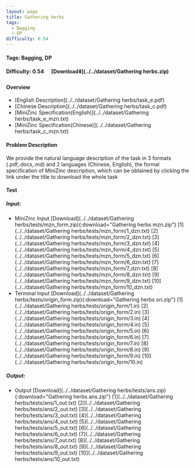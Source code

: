 ```yaml
---
layout: page
title: Gathering herbs
tags:
  - Bagging
  - DP
difficulty: 0.54
---
```


#### Tags: Bagging, DP
#### Difficulty: 0.54 &nbsp;&nbsp;&nbsp;&nbsp; [Download⬇️](../../dataset/Gathering herbs.zip)
#### Overview
- [English Description](../../dataset/Gathering herbs/task_e.pdf)
- [Chinese Description](../../dataset/Gathering herbs/task_c.pdf)
- [MiniZinc Specification(English)](../../dataset/Gathering herbs/task_e_mzn.txt)
- [MiniZinc Specification(Chinese)](../../dataset/Gathering herbs/task_c_mzn.txt)

#### Problem Description
We provide the natural language description of the task in 3 formats (.pdf,.docx,.md) and 2 languages (Chinese, English), the formal specification of MiniZinc description, which can be obtained by clicking the link under the title to download the whole task
#### Test
##### Input:
- MiniZinc Input [Download](../../dataset/Gathering herbs/tests/mzn_form.zip){:download="Gathering herbs mzn.zip"} [1](../../dataset/Gathering herbs/tests/mzn_form/1_dzn.txt) [2](../../dataset/Gathering herbs/tests/mzn_form/2_dzn.txt) [3](../../dataset/Gathering herbs/tests/mzn_form/3_dzn.txt) [4](../../dataset/Gathering herbs/tests/mzn_form/4_dzn.txt) [5](../../dataset/Gathering herbs/tests/mzn_form/5_dzn.txt) [6](../../dataset/Gathering herbs/tests/mzn_form/6_dzn.txt) [7](../../dataset/Gathering herbs/tests/mzn_form/7_dzn.txt) [8](../../dataset/Gathering herbs/tests/mzn_form/8_dzn.txt) [9](../../dataset/Gathering herbs/tests/mzn_form/9_dzn.txt) [10](../../dataset/Gathering herbs/tests/mzn_form/10_dzn.txt) 
- Terminal Input [Download](../../dataset/Gathering herbs/tests/origin_form.zip){:download="Gathering herbs ori.zip"} [1](../../dataset/Gathering herbs/tests/origin_form/1.in) [2](../../dataset/Gathering herbs/tests/origin_form/2.in) [3](../../dataset/Gathering herbs/tests/origin_form/3.in) [4](../../dataset/Gathering herbs/tests/origin_form/4.in) [5](../../dataset/Gathering herbs/tests/origin_form/5.in) [6](../../dataset/Gathering herbs/tests/origin_form/6.in) [7](../../dataset/Gathering herbs/tests/origin_form/7.in) [8](../../dataset/Gathering herbs/tests/origin_form/8.in) [9](../../dataset/Gathering herbs/tests/origin_form/9.in) [10](../../dataset/Gathering herbs/tests/origin_form/10.in) 

##### Output:
- Output [Download](../../dataset/Gathering herbs/tests/ans.zip){:download="Gathering herbs ans.zip"} [1](../../dataset/Gathering herbs/tests/ans/1_out.txt) [2](../../dataset/Gathering herbs/tests/ans/2_out.txt) [3](../../dataset/Gathering herbs/tests/ans/3_out.txt) [4](../../dataset/Gathering herbs/tests/ans/4_out.txt) [5](../../dataset/Gathering herbs/tests/ans/5_out.txt) [6](../../dataset/Gathering herbs/tests/ans/6_out.txt) [7](../../dataset/Gathering herbs/tests/ans/7_out.txt) [8](../../dataset/Gathering herbs/tests/ans/8_out.txt) [9](../../dataset/Gathering herbs/tests/ans/9_out.txt) [10](../../dataset/Gathering herbs/tests/ans/10_out.txt) 

